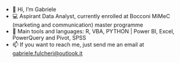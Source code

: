 - 👋 Hi, I’m Gabriele
- 💻 Aspirant Data Analyst, currently enrolled at Bocconi MiMeC (marketing and communication) master programme
- 🔧 Main tools and languages: R, VBA, PYTHON | Power BI, Excel, PowerQuery and Pivot, SPSS
- 📫 If you want to reach me, just send me an email at gabriele.fulcheri@outlook.it

<!---
GabrieleFulcheri/GabrieleFulcheri is a ✨ special ✨ repository because its `README.md` (this file) appears on your GitHub profile.
You can click the Preview link to take a look at your changes.
--->
